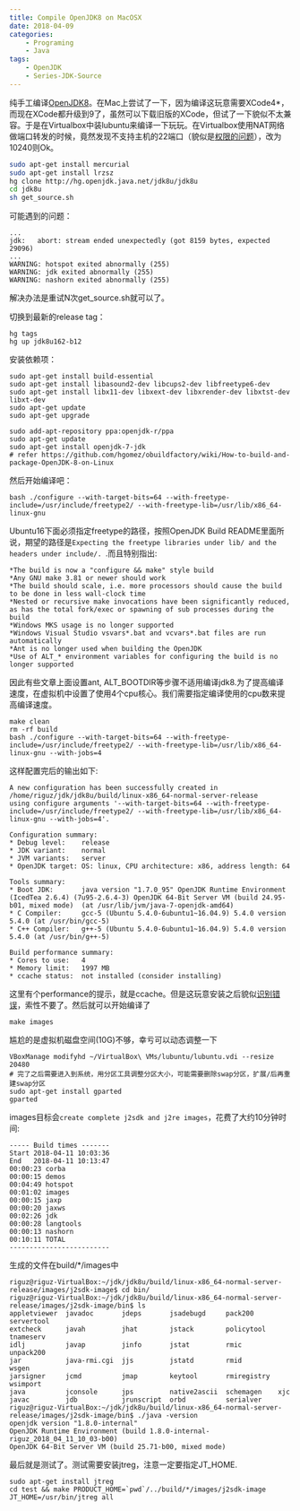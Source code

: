 ```yaml
---
title: Compile OpenJDK8 on MacOSX
date: 2018-04-09
categories:  
    - Programing
    - Java
tags:
    - OpenJDK
    - Series-JDK-Source
---
```

纯手工编译[OpenJDK8](http://openjdk.java.net/projects/jdk8u/)。在Mac上尝试了一下，因为编译这玩意需要XCode4*，而现在XCode都升级到9了，虽然可以下载旧版的XCode，但试了一下貌似不太兼容。于是在Virtualbox中装lubuntu来编译一下玩玩。在Virtualbox使用NAT网络做端口转发的时候，竟然发现不支持主机的22端口（貌似是[权限的问题](https://apple.stackexchange.com/questions/235518/ssh-to-virtualbox-mac-host-linux-guest-using-nat)），改为10240则Ok。
<!--more-->
```bash
sudo apt-get install mercurial
sudo apt-get install lrzsz
hg clone http://hg.openjdk.java.net/jdk8u/jdk8u
cd jdk8u
sh get_source.sh
```
可能遇到的问题：
```
...
jdk:   abort: stream ended unexpectedly (got 8159 bytes, expected 29096)
...
WARNING: hotspot exited abnormally (255)
WARNING: jdk exited abnormally (255)
WARNING: nashorn exited abnormally (255)
```
解决办法是重试N次get_source.sh就可以了。

切换到最新的release tag：
```
hg tags
hg up jdk8u162-b12
```

安装依赖项：
```
sudo apt-get install build-essential
sudo apt-get install libasound2-dev libcups2-dev libfreetype6-dev
sudo apt-get install libx11-dev libxext-dev libxrender-dev libxtst-dev libxt-dev
sudo apt-get update
sudo apt-get upgrade

sudo add-apt-repository ppa:openjdk-r/ppa  
sudo apt-get update   
sudo apt-get install openjdk-7-jdk  
# refer https://github.com/hgomez/obuildfactory/wiki/How-to-build-and-package-OpenJDK-8-on-Linux
```
然后开始编译吧：
```
bash ./configure --with-target-bits=64 --with-freetype-include=/usr/include/freetype2/ --with-freetype-lib=/usr/lib/x86_64-linux-gnu
```

Ubuntu16下面必须指定freetype的路径，按照OpenJDK Build README里面所说，期望的路径是```Expecting the freetype libraries under lib/ and the headers under include/. ```.而且特别指出:
```
*The build is now a "configure && make" style build
*Any GNU make 3.81 or newer should work
*The build should scale, i.e. more processors should cause the build to be done in less wall-clock time
*Nested or recursive make invocations have been significantly reduced, as has the total fork/exec or spawning of sub processes during the build
*Windows MKS usage is no longer supported
*Windows Visual Studio vsvars*.bat and vcvars*.bat files are run automatically
*Ant is no longer used when building the OpenJDK
*Use of ALT_* environment variables for configuring the build is no longer supported
```
因此有些文章上面设置ant, ALT_BOOTDIR等步骤不适用编译jdk8.为了提高编译速度，在虚拟机中设置了使用4个cpu核心。我们需要指定编译使用的cpu数来提高编译速度。
```
make clean
rm -rf build
bash ./configure --with-target-bits=64 --with-freetype-include=/usr/include/freetype2/ --with-freetype-lib=/usr/lib/x86_64-linux-gnu --with-jobs=4
```
这样配置完后的输出如下:
```
A new configuration has been successfully created in
/home/riguz/jdk/jdk8u/build/linux-x86_64-normal-server-release
using configure arguments '--with-target-bits=64 --with-freetype-include=/usr/include/freetype2/ --with-freetype-lib=/usr/lib/x86_64-linux-gnu --with-jobs=4'.

Configuration summary:
* Debug level:    release
* JDK variant:    normal
* JVM variants:   server
* OpenJDK target: OS: linux, CPU architecture: x86, address length: 64

Tools summary:
* Boot JDK:       java version "1.7.0_95" OpenJDK Runtime Environment (IcedTea 2.6.4) (7u95-2.6.4-3) OpenJDK 64-Bit Server VM (build 24.95-b01, mixed mode)  (at /usr/lib/jvm/java-7-openjdk-amd64)
* C Compiler:     gcc-5 (Ubuntu 5.4.0-6ubuntu1~16.04.9) 5.4.0 version 5.4.0 (at /usr/bin/gcc-5)
* C++ Compiler:   g++-5 (Ubuntu 5.4.0-6ubuntu1~16.04.9) 5.4.0 version 5.4.0 (at /usr/bin/g++-5)

Build performance summary:
* Cores to use:   4
* Memory limit:   1997 MB
* ccache status:  not installed (consider installing)
```
这里有个performance的提示，就是ccache。但是这玩意安装之后貌似[识别错误](https://bugs.openjdk.java.net/browse/JDK-8067132)，索性不要了。然后就可以开始编译了
```
make images
```
尴尬的是虚拟机磁盘空间(10G)不够，幸亏可以动态调整一下
```
VBoxManage modifyhd ~/VirtualBox\ VMs/lubuntu/lubuntu.vdi --resize 20480
# 完了之后需要进入到系统，用分区工具调整分区大小，可能需要删除swap分区，扩展/后再重建swap分区
sudo apt-get install gparted
gparted
```
images目标会```create complete j2sdk and j2re images```，花费了大约10分钟时间:
```
----- Build times -------
Start 2018-04-11 10:03:36
End   2018-04-11 10:13:47
00:00:23 corba
00:00:15 demos
00:04:49 hotspot
00:01:02 images
00:00:15 jaxp
00:00:20 jaxws
00:02:26 jdk
00:00:28 langtools
00:00:13 nashorn
00:10:11 TOTAL
-------------------------
```
生成的文件在build/*/images中
```
riguz@riguz-VirtualBox:~/jdk/jdk8u/build/linux-x86_64-normal-server-release/images/j2sdk-image$ cd bin/
riguz@riguz-VirtualBox:~/jdk/jdk8u/build/linux-x86_64-normal-server-release/images/j2sdk-image/bin$ ls
appletviewer  javadoc       jdeps       jsadebugd     pack200      servertool
extcheck      javah         jhat        jstack        policytool   tnameserv
idlj          javap         jinfo       jstat         rmic         unpack200
jar           java-rmi.cgi  jjs         jstatd        rmid         wsgen
jarsigner     jcmd          jmap        keytool       rmiregistry  wsimport
java          jconsole      jps         native2ascii  schemagen    xjc
javac         jdb           jrunscript  orbd          serialver
riguz@riguz-VirtualBox:~/jdk/jdk8u/build/linux-x86_64-normal-server-release/images/j2sdk-image/bin$ ./java -version
openjdk version "1.8.0-internal"
OpenJDK Runtime Environment (build 1.8.0-internal-riguz_2018_04_11_10_03-b00)
OpenJDK 64-Bit Server VM (build 25.71-b00, mixed mode)
```
最后就是测试了。测试需要安装jtreg，注意一定要指定JT_HOME.

```
sudo apt-get install jtreg
cd test && make PRODUCT_HOME=`pwd`/../build/*/images/j2sdk-image JT_HOME=/usr/bin/jtreg all
```
